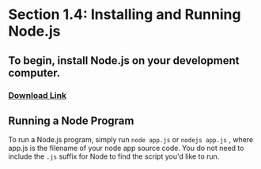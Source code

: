 # Section 1.4: Installing and Running Node.js

## To begin, install Node.js on your development computer.

### [Download Link](https://nodejs.org/en/download/)

## Running a Node Program
To run a Node.js program, simply run `node app.js` or `nodejs app.js` , where app.js is the filename of your node app source code. You do not need to include the `.js` suffix for Node to find the script you'd like to run.